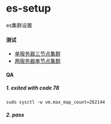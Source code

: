 # es-setup
es集群设置


#### 测试
- [单服务器三节点集群](./test/3-nodes-cluster/docker-compose-7.4.2.yml)
- [两服务器单节点集群](./test/2-server)

#### QA
##### 1. exited with code 78
`sudo sysctl -w vm.max_map_count=262144`

##### 2. pass
